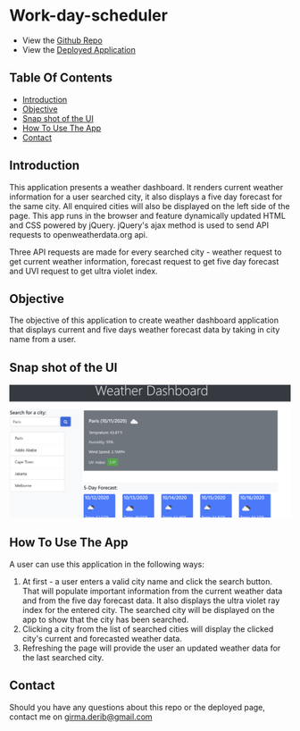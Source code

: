 # Work-day-scheduler
* View the [Github Repo](https://github.com/girmaD/Weather-Dashboard)
* View the [Deployed Application](https://girmad.github.io/Weather-Dashboard/)
## Table Of Contents
* [Introduction](#Introduction)
* [Objective](#Objective)
* [Snap shot of the UI](#snap-shot-of-the-UI)
* [How To Use The App](#How-To-Use-The-App)
* [Contact](Contact)
## Introduction
This application presents a weather dashboard. It renders current weather information for a user searched city, it also displays a five day forecast for the same city. All enquired cities will also be displayed on the left side of the page. This app runs in the browser and feature dynamically updated HTML and CSS powered by jQuery. jQuery's ajax method is used to send API requests to openweatherdata.org api.

Three API requests are made for every searched city - weather request to get current weather information, forecast request to get five day forecast and UVI request to get ultra violet index.

## Objective

The objective of this application to create weather dashboard application that displays current and five days weather forecast data by taking in city name from a user.

## Snap shot of the UI

![Alt text](./Assets/weather.png)

## How To Use The App

A user can use this application in the following ways:
1. At first - a user enters a valid city name and click the search button. That will populate important information from the current weather data and from the five day forecast data. It also displays the ultra violet ray index for the entered city. The searched city will be displayed on the app to show that the city has been searched.
2. Clicking a city from the list of searched cities will display the clicked city's current and forecasted weather data.
3. Refreshing the page will provide the user an updated weather data for the last searched city.

## Contact

Should you have any questions about this repo or the deployed page, contact me on [girma.derib@gmail.com](mailto:girma.derib@gmail.com)
